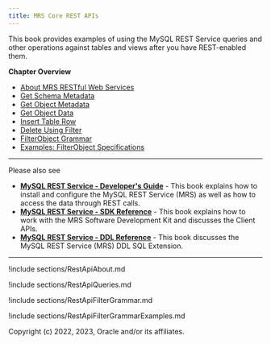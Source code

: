 ```yaml
---
title: MRS Core REST APIs
---
```


This book provides examples of using the MySQL REST Service queries and other operations against tables and views after you have REST-enabled them.

__Chapter Overview__

- [About MRS RESTful Web Services](#about-mrs-restful-web-services)
- [Get Schema Metadata](#get-schema-metadata)
- [Get Object Metadata](#get-object-metadata)
- [Get Object Data](#get-object-data)
- [Insert Table Row](#insert-table-row)
- [Delete Using Filter](#delete-using-filter)
- [FilterObject Grammar](#filterobject-grammar)
- [Examples: FilterObject Specifications](#examples-filterobject-specifications)

---

Please also see

- __[MySQL REST Service - Developer's Guide](index.html)__ - This book explains how to install and configure the MySQL REST Service (MRS) as well as how to access the data through REST calls.
- __[MySQL REST Service - SDK Reference](sdk.html)__ - This book explains how to work with the MRS Software Development Kit and discusses the Client APIs.
- __[MySQL REST Service - DDL Reference](ddl.html)__ - This book discusses the MySQL REST Service (MRS) DDL SQL Extension.

---

!include sections/RestApiAbout.md

!include sections/RestApiQueries.md

!include sections/RestApiFilterGrammar.md

!include sections/RestApiFilterGrammarExamples.md

Copyright (c) 2022, 2023, Oracle and/or its affiliates.
